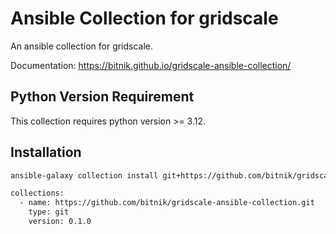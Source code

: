# Ansible Collection for gridscale

An ansible collection for gridscale.

Documentation: https://bitnik.github.io/gridscale-ansible-collection/

## Python Version Requirement

This collection requires python version >= 3.12.

## Installation

```sh
ansible-galaxy collection install git+https://github.com/bitnik/gridscale-ansible-collection.git,0.1.0
```

```sh
collections:
  - name: https://github.com/bitnik/gridscale-ansible-collection.git
    type: git
    version: 0.1.0
```
